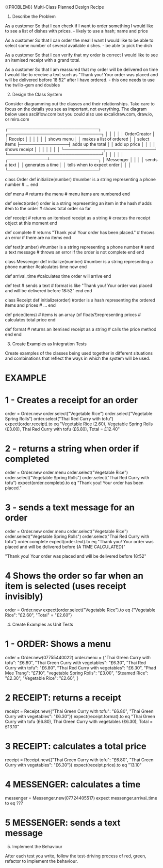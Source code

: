 {{PROBLEM}} Multi-Class Planned Design Recipe

1. Describe the Problem

As a customer
So that I can check if I want to order something
I would like to see a list of dishes with prices.
    - likely to use a hash; name and price

As a customer
So that I can order the meal I want
I would like to be able to select some number of several available dishes.
     - be able to pick the dish

As a customer
So that I can verify that my order is correct
I would like to see an itemised receipt with a grand total.

As a customer
So that I am reassured that my order will be delivered on time
I would like to receive a text such as "Thank you! Your order was placed and will be delivered before 18:52" after I have ordered.
      - this one needs to use the twilio-gem and doubles

2. Design the Class System

Consider diagramming out the classes and their relationships. Take care to focus on the details you see as important, not everything. The diagram below uses asciiflow.com but you could also use excalidraw.com, draw.io, or miro.com

   ┌──────────────────────────────┐                ┌───────────────────────────────┐
   │                              │                │                               │
   │  OrderCreator                │                │  Receipt                      │
   │                              │                │                               │
   │  shows menu                  │                │  makes a list of ordered      │
   │  select items                ├────────────────┤  adds up the total            │
   │  add up price                │                │                               │
   │  shows receipt               │                │                               │
   │                              │                │                               │
   └─────────────┬────────────────┘                └───────────────────────────────┘
                 │
                 │
                 │
                 │
                 │
   ┌─────────────┴────────────────┐
   │ Messenger                    │
   │                              │
   │ sends a text                 │
   │ generates a time             │
   │ tells when to expect order   │
   │                              │
   └──────────────────────────────┘

class Order
  def initialize(number) #number is a string representing a phone number
    # ...
  end

  def menu
    # returns the menu
    # menu items are numbered
  end

  def select(order) order is a string representing an item in the hash
    # adds item to the order
    # shows total order so far

  def receipt
    # returns an itemised receipt as a string
    # creates the receipt object at this moment
  end

  def complete
    # returns "Thank you! Your order has been placed."
    # throws an error if there are no items
  end

  def text(number) #number is a string representing a phone number
    # send a text message
    # throws an error if the order is not complete
  end
end

class Messenger
  def initialize(number) #number is a string representing a phone number
     #calculates time now
  end

  def arrival_time
    #calculates time order will arrive
  end

  def text
     # sends a text
     # format is like "Thank you! Your order was placed and will be delivered before 18:52"
  end
end

class Receipt
  def initialize(order) #order is a hash representing the ordered items and prices
    # ...
  end

  def price(items) # items is an array (of floats?)representing prices 
    # calculates total price
  end

  def format
    # returns an itemised receipt as a string
    # calls the price method
  end
end

3. Create Examples as Integration Tests

Create examples of the classes being used together in different situations and combinations that reflect the ways in which the system will be used.

# EXAMPLE

# 1 - Creates a receipt for an order
order = Order.new
order.select("Vegetable Rice")
order.select("Vegetable Spring Rolls")
order.select("Thai Red Curry with tofu")
expect(order.receipt).to eq "Vegetable Rice (2.60),
                            Vegetable Spring Rolls (£3.00),
                            Thai Red Curry with tofu (£6.80),
                            Total = £12.40"

# 2 - returns a string when order if completed

order = Order.new
order.menu
order.select("Vegetable Rice")
order.select("Vegetable Spring Rolls")
order.select("Thai Red Curry with tofu")
expect(order.complete).to eq "Thank you! Your order has been placed."

# 3 - sends a text message for an order
order = Order.new
order.menu 
order.select("Vegetable Rice")
order.select("Vegetable Spring Rolls")
order.select("Thai Red Curry with tofu")
order.complete
expect(order.text).to eq "Thank you! Your order was placed and will be delivered before {A TIME CALCULATED}"


"Thank you! Your order was placed and will be delivered before 18:52"

# 4 Shows the order so far when an item is selected (uses receipt invisibly)
order = Order.new
expect(order.select("Vegetable Rice").to eq {"Vegetable Rice": "£2.60", "Total" = "£2.60"}

4. Create Examples as Unit Tests

# 1 - ORDER: Shows a menu
order = Order.new(07755440022)
order.menu = {"Thai Green Curry with tofu": "£6.80",
              "Thai Green Curry with vegetables": "£6.30",
              "Thai Red Curry with tofu": "£6.80",
              "Thai Red Curry with vegetables": "£6.30",
              "Phad Mee Trang": "£7.10",
              "vegetable Spring Rolls": "£3.00",
              "Steamed Rice": "£2.30",
              "Vegetable Rice": "£2.60",
              }

# 2 RECEIPT: returns a receipt
receipt = Receipt.new({"Thai Green Curry with tofu": "£6.80",
                       "Thai Green Curry with vegetables": "£6.30"})
expect(receipt.format).to eq "Thai Green Curry with tofu (£6.80),
                              Thai Green Curry with vegetables (£6.30),
                              Total = £13.10"

# 3 RECEIPT: calculates a total price
receipt = Receipt.new({"Thai Green Curry with tofu": "£6.80",
                       "Thai Green Curry with vegetables": "£6.30"})
expect(receipt.price).to eq "13.10"

# 4 MESSENGER: calculates a time

messenger = Messenger.new(07724405517)
expect messenger.arrival_time to eq ???

# 5 MESSENGER: sends a text message

5. Implement the Behaviour

After each test you write, follow the test-driving process of red, green, refactor to implement the behaviour.